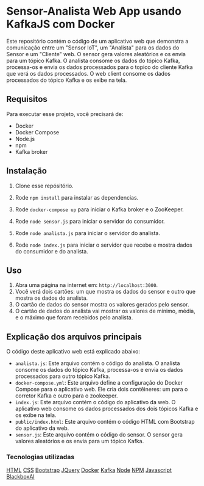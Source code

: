 # Sensor-Analista Web App usando KafkaJS com Docker

Este repositório contém o código de um aplicativo web que demonstra a comunicação entre um "Sensor IoT", um "Analista" para os dados do Sensor e um "Cliente" web. 
O sensor gera valores aleatórios e os envia para um tópico Kafka. 
O analista consome os dados do tópico Kafka, processa-os e envia os dados processados ​​para o topico do cliente Kafka que verá os dados processados. 
O web client consome os dados processados ​​do tópico Kafka e os exibe na tela.

## Requisitos

Para executar esse projeto, você precisará de:

* Docker
* Docker Compose
* Node.js
* npm
* Kafka broker

## Instalação

1. Clone esse repósitório.
2. Rode `npm install` para instalar as dependencias.
3. Rode `docker-compose up` para iniciar o Kafka broker e o ZooKeeper.

4. Rode `node sensor.js` para iniciar o servidor do consumidor.
5. Rode `node analista.js` para iniciar o servidor do analista.
6. Rode `node index.js` para iniciar o servidor que recebe e mostra dados do consumidor e do analista.

## Uso

1. Abra uma página na internet em: `http://localhost:3000`.
2. Você verá dois cartões: um que mostra os dados do sensor e outro que mostra os dados do analista.
3. O cartão de dados do sensor mostra os valores gerados pelo sensor.
4. O cartão de dados do analista vai mostrar os valores de minimo, média, e o máximo que foram recebidos pelo analista.

## Explicação dos arquivos principais

O código deste aplicativo web está explicado abaixo:

* `analista.js`: Este arquivo contém o código do analista. O analista consome os dados do tópico Kafka, processa-os e envia os dados processados ​​para outro tópico Kafka.
* `docker-compose.yml`: Este arquivo define a configuração do Docker Compose para o aplicativo web. Ele cria dois contêineres: um para o corretor Kafka e outro para o zookeeper.
* `index.js`: Este arquivo contém o código do aplicativo da web. O aplicativo web consome os dados processados ​​dos dois tópicos Kafka e os exibe na tela.
* `public/index.html`: Este arquivo contém o código HTML com Bootstrap do aplicativo da web.
* `sensor.js`: Este arquivo contém o código do sensor. O sensor gera valores aleatórios e os envia para um tópico Kafka.

### Tecnologias utilizadas

[HTML](https://developer.mozilla.org/pt-BR/docs/Web/HTML)
[CSS](https://developer.mozilla.org/pt-BR/docs/Web/CSS)
[Bootstrap](https://getbootstrap.com/)
[JQuery](https://jquery.com/)
[Docker](https://www.docker.com/)
[Kafka](https://kafka.apache.org/)
[Node](https://nodejs.org/en)
[NPM](https://www.npmjs.com/)
[Javascript](https://developer.mozilla.org/pt-BR/docs/Web/JavaScript)
[BlackboxAI](https://www.useblackbox.ai)